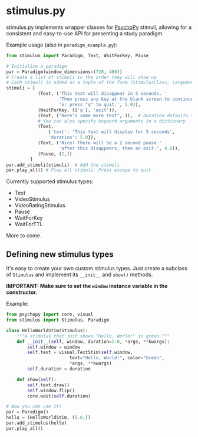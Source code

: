 # stimulus.py 

stimulus.py implements wrapper classes for [PsychoPy](http://www.psychopy.org/) stimuli, allowing for a consistent and easy-to-use API for presenting a study paradigm.


Example usage (also in `paradigm_example.py`):

```python
from stimulus import Paradigm, Text, WaitForKey, Pause    

# Initialize a paradigm
par = Paradigm(window_dimensions=(720, 480))
# Create a list of stimuli in the order they will show up
# Each stimuli is added as a tuple of the form (StimulusClass, (arguments))
stimuli = [
            (Text, ('This text will disappear in 5 seconds. '
                    'Then press any key at the blank screen to continue '
                    'or press "q" to quit.', 5.0)),
            (WaitForKey, (['q'], 'exit')),
            (Text, ("Here's some more text", )),  # duration defaults to 2 sec
            # You can also specify keyword arguments in a dictionary
            (Text, 
                {'text': 'This text will display for 5 seconds',
                'duration': 5.0}),
            (Text, ('Nice! There will be a 2 second pause '
                    'after this disappears, then an exit.', 4.0)),
            (Pause, (2,))
         ]
par.add_stimuli(stimuli)  # Add the stimuli
par.play_all() # Play all stimuli. Press escape to quit
```

Currently supported stimulus types: 
* Text
* VideoStimulus
* VideoRatingStimulus
* Pause
* WaitForKey
* WaitForTTL

More to come. 

## Defining new stimulus types
It's easy to create your own custom stimulus types. Just create a subclass of `Stimulus` and implement its `__init__` and `show()` methods. 

**IMPORTANT: Make sure to set the `window` instance variable in the constructor.**

Example:

```python
from psychopy import core, visual
from stimulus import Stimulus, Paradigm

class HelloWorldStim(Stimulus):
    """A stimulus that just shows "Hello, World!" in green."""
    def __init__(self, window, duration=2.0, *args, **kwargs):
        self.window = window
        self.text = visual.TextStim(self.window, 
                        text="Hello, World!", color="Green",
                        *args, **kwargs)
        self.duration = duration

    def show(self):
        self.text.draw()
        self.window.flip()
        core.wait(self.duration)

# Now you can use it!
par = Paradigm()
hello = (HelloWorldStim, (5.0,))
par.add_stimulus(hello)
par.play_all()
```
